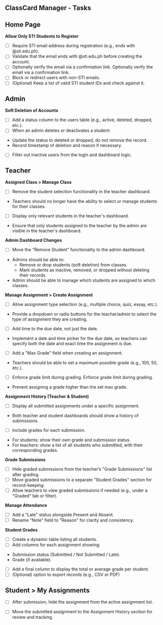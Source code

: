 ## ClassCard Manager - Tasks

## Home Page

**Allow Only STI Students to Register**
- [ ] Require STI email address during registration (e.g., ends with @sti.edu.ph).
- [ ] Validate that the email ends with @sti.edu.ph before creating the account.
- [ ] Optionally verify the email via a confirmation link. Optionally verify the email via a confirmation link. 
- [ ] Block or redirect users with non-STI emails.
- [ ] (Optional) Keep a list of valid STI student IDs and check against it.

## Admin

**Soft Deletion of Accounts**
- [ ] Add a status column to the users table (e.g., active, deleted, dropped, etc.).
- [ ] When an admin deletes or deactivates a student:
- Update the status to deleted or dropped, do not remove the record.
- Record timestamp of deletion and reason if necessary.
- [ ] Filter out inactive users from the login and dashboard logic.

## Teacher

**Assigned Class > Manage Class**
- [ ] Remove the student selection functionality in the teacher dashboard.
- Teachers should no longer have the ability to select or manage students for their classes.
- [ ] Display only relevant students in the teacher's dashboard.
- Ensure that only students assigned to the teacher by the admin are visible in the teacher's dashboard.

**Admin Dashboard Changes**
- [ ] Move the "Remove Student" functionality to the admin dashboard.
- Admins should be able to:
  - Remove or drop students (soft deletion) from classes.
  - Mark students as inactive, removed, or dropped without deleting their records.
- Admin should be able to manage which students are assigned to which classes.

**Manage Assignment > Create Assignment**
- [ ] Allow assignment type selection (e.g., multiple choice, quiz, essay, etc.).
- Provide a dropdown or radio buttons for the teacher/admin to select the type of assignment they are creating.
- [ ] Add time to the due date, not just the date.
- Implement a date and time picker for the due date, so teachers can specify both the date and exact time the assignment is due.
- [ ] Add a "Max Grade" field when creating an assignment.
- Teachers should be able to set a maximum possible grade (e.g., 100, 50, etc.).
- [ ] Enforce grade limit during grading. Enforce grade limit during grading.
- Prevent assigning a grade higher than the set max grade.

**Assignment History (Teacher & Student)**
- [ ] Display all submitted assignments under a specific assignment.
- Both teacher and student dashboards should show a history of submissions.
- [ ] Include grades for each submission.
- For students: show their own grade and submission status.
- For teachers: show a list of all students who submitted, with their corresponding grades.

**Grade Submissions**
- [ ] Hide graded submissions from the teacher’s "Grade Submissions" list after grading.
- [ ] Move graded submissions to a separate "Student Grades" section for record-keeping.
- [ ] Allow teachers to view graded submissions if needed (e.g., under a "Graded" tab or filter).

**Manage Attendance**
- [ ] Add a "Late" status alongside Present and Absent.
- [ ] Rename "Note" field to "Reason" for clarity and consistency.

**Student Grades**
- [ ] Create a dynamic table listing all students.
- [ ] Add columns for each assignment showing:
- Submission status (Submitted / Not Submitted / Late).
- Grade (if available).
- [ ] Add a final column to display the total or average grade per student.
- [ ] (Optional) option to export records (e.g., CSV or PDF)

## Student > My Assignments
- [ ] After submission, hide the assignment from the active assignment list.
- [ ] Move the submitted assignment to the Assignment History section for review and tracking.

